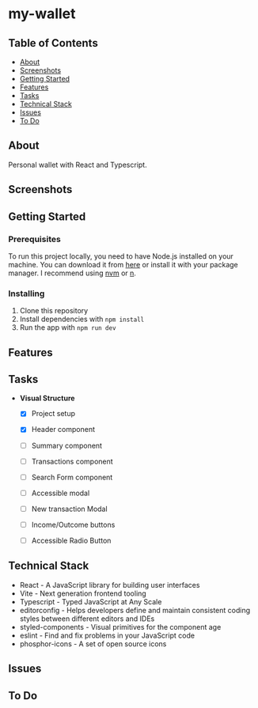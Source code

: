 # my-wallet

## Table of Contents

- [About](#about)
- [Screenshots](#screenshots)
- [Getting Started](#getting_started)
- [Features](#features)
- [Tasks](#tasks)
- [Technical Stack](#tech_stack)
- [Issues](#issues)
- [To Do](#todo)

## About <a name = "about"></a>

Personal wallet with React and Typescript.

## Screenshots <a name = "screenshots"></a>


## Getting Started <a name = "getting_started"></a>

### Prerequisites

To run this project locally, you need to have Node.js installed on your machine. You can download it from [here](https://nodejs.org/en/download/) or install it with your package manager. I recommend using [nvm](https://github.com/nvm-sh/nvm) or [n](https://github.com/tj/n).

### Installing

1. Clone this repository
2. Install dependencies with `npm install`
3. Run the app with `npm run dev`

## Features <a name = "features"></a>


## Tasks <a name = "tasks"></a>

- **Visual Structure**
  - [x] Project setup
  - [x] Header component
  - [ ] Summary component
  - [ ] Transactions component
  - [ ] Search Form component
  - [ ] Accessible modal
  - [ ] New transaction Modal
  - [ ] Income/Outcome buttons
  - [ ] Accessible Radio Button 


## Technical Stack <a name = "tech_stack"></a>

- React - A JavaScript library for building user interfaces
- Vite - Next generation frontend tooling
- Typescript - Typed JavaScript at Any Scale
- editorconfig - Helps developers define and maintain consistent coding styles between different editors and IDEs
- styled-components - Visual primitives for the component age
- eslint - Find and fix problems in your JavaScript code
- phosphor-icons - A set of open source icons

## Issues <a name = "issues"></a>


## To Do <a name = "todo"></a>